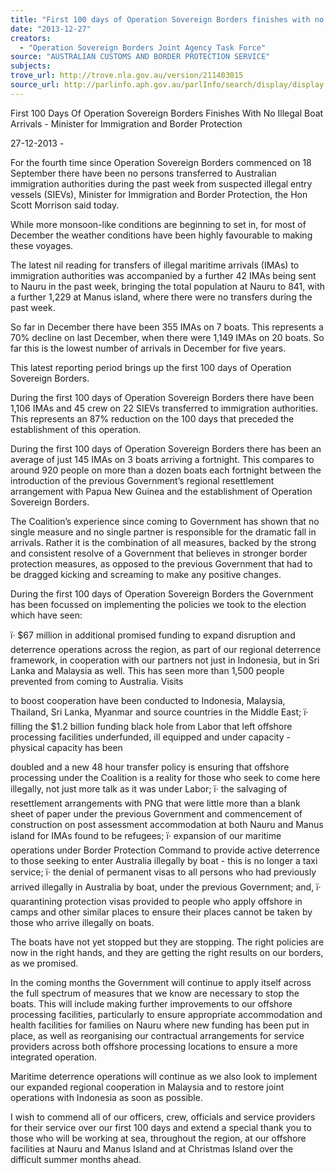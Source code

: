 ```yaml
---
title: "First 100 days of Operation Sovereign Borders finishes with no illegal boat arrivals - Minister for Immigration and Border Protection"
date: "2013-12-27"
creators:
  - "Operation Sovereign Borders Joint Agency Task Force"
source: "AUSTRALIAN CUSTOMS AND BORDER PROTECTION SERVICE"
subjects:
trove_url: http://trove.nla.gov.au/version/211403015
source_url: http://parlinfo.aph.gov.au/parlInfo/search/display/display.w3p;query=Id%3A%22media/pressrel/3011358%22
---
```


 First 100 Days Of Operation Sovereign Borders Finishes  With No Illegal Boat Arrivals - Minister for Immigration  and Border Protection 

 27-12-2013 -  

 For the fourth time since Operation Sovereign Borders commenced on 18 September there  have been no persons transferred to Australian immigration authorities during the past week  from suspected illegal entry vessels (SIEVs), Minister for Immigration and Border Protection,  the Hon Scott Morrison said today. 

 While more monsoon-like conditions are beginning to set in, for most of December the weather  conditions have been highly favourable to making these voyages.   

 The latest nil reading for transfers of illegal maritime arrivals (IMAs) to immigration  authorities was accompanied by a further 42 IMAs being sent to Nauru in the past week,  bringing the total population at Nauru to 841, with a further 1,229 at Manus island, where there  were no transfers during the past week.   

 So far in December there have been 355 IMAs on 7 boats. This represents a 70% decline on  last December, when there were 1,149 IMAs on 20 boats. So far this is the lowest number of  arrivals in December for five years.   

 This latest reporting period brings up the first 100 days of Operation Sovereign Borders.   

 During the first 100 days of Operation Sovereign Borders there have been 1,106 IMAs and 45  crew on 22 SIEVs transferred to immigration authorities. This represents an 87% reduction on  the 100 days that preceded the establishment of this operation.   

 During the first 100 days of Operation Sovereign Borders there has been an average of just 145  IMAs on 3 boats arriving a fortnight. This compares to around 920 people on more than a  dozen boats each fortnight between the introduction of the previous Government’s regional  resettlement arrangement with Papua New Guinea and the establishment of Operation  Sovereign Borders.   

 The Coalition’s experience since coming to Government has shown that no single measure and  no single partner is responsible for the dramatic fall in arrivals. Rather it is the combination of  all measures, backed by the strong and consistent resolve of a Government that believes in  stronger border protection measures, as opposed to the previous Government that had to be  dragged kicking and screaming to make any positive changes.   

 During the first 100 days of Operation Sovereign Borders the Government has been focussed  on implementing the policies we took to the election which have seen: 

 ï· $67 million in additional promised funding to expand disruption and deterrence  operations across the region, as part of our regional deterrence framework, in  cooperation with our partners not just in Indonesia, but in Sri Lanka and Malaysia as  well. This has seen more than 1,500 people prevented from coming to Australia. Visits 

 to boost cooperation have been conducted to Indonesia, Malaysia, Thailand, Sri Lanka,  Myanmar and source countries in the Middle East;  ï· filling the $1.2 billion funding black hole from Labor that left offshore processing  facilities underfunded, ill equipped and under capacity - physical capacity has been 

 doubled and a new 48 hour transfer policy is ensuring that offshore processing under  the Coalition is a reality for those who seek to come here illegally, not just more talk as  it was under Labor;  ï· the salvaging of resettlement arrangements with PNG that were little more than a blank  sheet of paper under the previous Government and commencement of construction on  post assessment accommodation at both Nauru and Manus island for IMAs found to be  refugees;  ï· expansion of our maritime operations under Border Protection Command to provide  active deterrence to those seeking to enter Australia illegally by boat - this is no longer  a taxi service;  ï· the denial of permanent visas to all persons who had previously arrived illegally in  Australia by boat, under the previous Government; and,  ï· quarantining protection visas provided to people who apply offshore in camps and other  similar places to ensure their places cannot be taken by those who arrive illegally on  boats. 

 

 The boats have not yet stopped but they are stopping. The right policies are now in the right  hands, and they are getting the right results on our borders, as we promised.   

 In the coming months the Government will continue to apply itself across the full spectrum of  measures that we know are necessary to stop the boats. This will include making further  improvements to our offshore processing facilities, particularly to ensure appropriate  accommodation and health facilities for families on Nauru where new funding has been put in  place, as well as reorganising our contractual arrangements for service providers across both  offshore processing locations to ensure a more integrated operation.   

 Maritime deterrence operations will continue as we also look to implement our expanded  regional cooperation in Malaysia and to restore joint operations with Indonesia as soon as  possible.   

 I wish to commend all of our officers, crew, officials and service providers for their service  over our first 100 days and extend a special thank you to those who will be working at sea,  throughout the region, at our offshore facilities at Nauru and Manus Island and at Christmas  Island over the difficult summer months ahead. 

 

